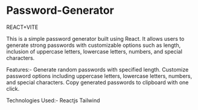 # Password-Generator
REACT+VITE

This is a simple password generator built using React. It allows users to generate strong passwords with customizable options such as length, inclusion of uppercase letters, lowercase letters, numbers, and special characters.

Features:-
Generate random passwords with specified length.
Customize password options including uppercase letters, lowercase letters, numbers, and special characters.
Copy generated passwords to clipboard with one click.

Technologies Used:-
Reactjs
Tailwind 














